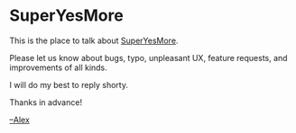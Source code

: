 # SuperYesMore
This is the place to talk about <a href="https://superyesmore.com">SuperYesMore</a>.

Please let us know about bugs, typo, unpleasant UX, feature requests, and improvements of all kinds.

I will do my best to reply shorty.

Thanks in advance!

<a href="https://twitter.com/alexduloz">–Alex</a>
